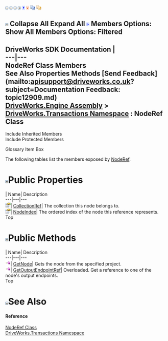 ![](dotnetimages/collapse.gif) ![](dotnetimages/expand.gif) ![](dotnetimages/collapse.gif) ![](dotnetimages/expand.gif) ![](dotnetimages/drpdown.gif) ![](dotnetimages/drpdown_orange.gif) ![](dotnetimages/copycode.gif) ![](dotnetimages/copycodeHighlight.gif)

![](dotnetimages/collapse.gif) Collapse All Expand All ![](dotnetimages/drpdown.gif) Members Options: Show All  Members Options: Filtered   
---  
DriveWorks SDK Documentation  |   
---|---  
NodeRef Class Members   
See Also Properties Methods [Send Feedback](mailto:apisupport@driveworks.co.uk?subject=Documentation Feedback: topic12909.md)  
[DriveWorks.Engine Assembly](topic2156.md) > [DriveWorks.Transactions Namespace](topic12835.md) : NodeRef Class  
---  
  
Include Inherited Members    
Include Protected Members  


Glossary Item Box

The following tables list the members exposed by [NodeRef](topic12909.md).

# ![](dotnetimages/collapse.gif)Public Properties

| Name| Description  
---|---|---  
![Public Property](dotnetimages/publicProperty.gif)| [CollectionRef](topic12919.md)| The collection this node belongs to.   
![Public Property](dotnetimages/publicProperty.gif)| [NodeIndex](topic12920.md)| The ordered index of the node this reference represents.   
Top

# ![](dotnetimages/collapse.gif)Public Methods

| Name| Description  
---|---|---  
![Public Method](dotnetimages/publicMethod.gif)| [GetNode](topic12915.md)| Gets the node from the specified project.   
![Public Method](dotnetimages/publicMethod.gif)| [GetOutputEndpointRef](topic12916.md)| Overloaded. Get a reference to one of the node's output endpoints.   
Top

# ![](dotnetimages/collapse.gif)See Also

#### Reference

[NodeRef Class](topic12909.md)   
[DriveWorks.Transactions Namespace](topic12835.md)


